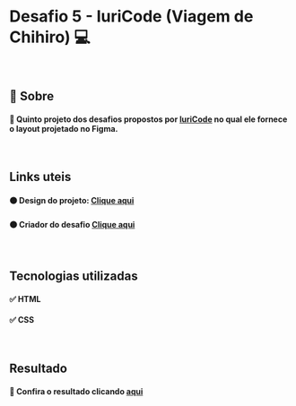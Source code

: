 # Desafio 5 - IuriCode (Viagem de Chihiro) 💻

<br>

## 📌 Sobre

#### 🥇 Quinto projeto dos desafios propostos por  <a href="https://www.linkedin.com/in/iuricode/" target="_blank">IuriCode</a> no qual ele fornece o layout projetado no Figma.

<br>

## Links uteis

#### ⚫ Design do projeto: <a href="https://www.figma.com/file/Yb9IBH56g7T1hdIyZ3BMNO/Desafios---Codelândia?node-id=5854%3A2" target="_blank">Clique aqui</a>
#### ⚫ Criador do desafio <a href="https://www.linkedin.com/in/iuricode/" target="_blank">Clique aqui</a>
  
<br>

## Tecnologias utilizadas

#### ✅ HTML 
#### ✅ CSS

<br>

## Resultado

#### 🧐 Confira o resultado clicando <a href="https://viagem-chihiro-torrico.netlify.app" target="_blank">aqui</a>